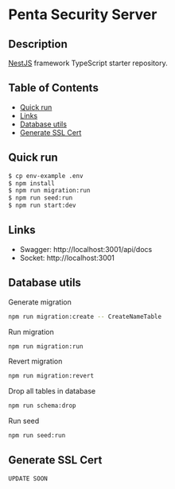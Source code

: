 # Penta Security Server 

## Description

[NestJS](https://github.com/nestjs/nest) framework TypeScript starter repository.

## Table of Contents

- [Quick run](#quick-run)
- [Links](#links)
- [Database utils](#database-utils)
- [Generate SSL Cert](#generate-ssl-cert)

## Quick run

```bash
$ cp env-example .env
$ npm install
$ npm run migration:run
$ npm run seed:run
$ npm run start:dev
```

## Links

- Swagger: http://localhost:3001/api/docs
- Socket: http://localhost:3001

## Database utils

Generate migration

```bash
npm run migration:create -- CreateNameTable
```

Run migration

```bash
npm run migration:run
```

Revert migration

```bash
npm run migration:revert
```

Drop all tables in database

```bash
npm run schema:drop
```

Run seed

```bash
npm run seed:run
```

## Generate SSL Cert
```bash
UPDATE SOON
```
